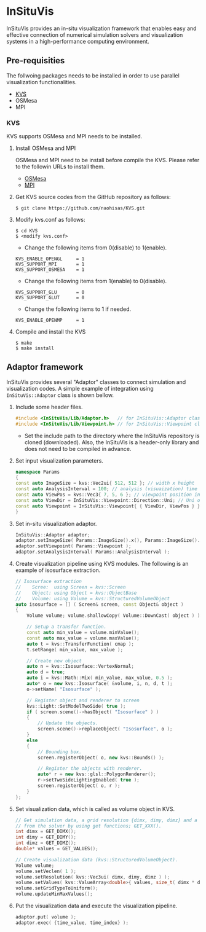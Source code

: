 # InSituVis
InSituVis provides an in-situ visualization framework that enables easy and effective connection of numerical simulation solvers and visualization systems in a high-performance computing environment.

## Pre-requisities

The follwoing packages needs to be installed in order to use parallel visualization functionalities.
- [KVS](https://github.com/naohisas/KVS)
- OSMesa
- MPI

### KVS
KVS supports OSMesa and MPI needs to be installed.

1. Install OSMesa and MPI

    OSMesa and MPI need to be install before compile the KVS. Please refer to the followin URLs to install them.<br>
    - [OSMesa](https://github.com/naohisas/KVS/blob/develop/Source/SupportOSMesa/README.md)
    - [MPI](https://github.com/naohisas/KVS/blob/develop/Source/SupportMPI/README.md)

2. Get KVS source codes from the GitHub repository as follows:
    ```
    $ git clone https://github.com/naohisas/KVS.git
    ```

3. Modify kvs.conf as follows:
    ```
    $ cd KVS
    $ <modify kvs.conf>
    ```

    - Change the following items from 0(disable) to 1(enable).<br>
    ```
    KVS_ENABLE_OPENGL     = 1
    KVS_SUPPORT_MPI       = 1
    KVS_SUPPORT_OSMESA    = 1
    ```
    - Change the following items from 1(enable) to 0(disable).<br>
    ```
    KVS_SUPPORT_GLU       = 0
    KVS_SUPPORT_GLUT      = 0
    ```
    - Change the following items to 1 if needed. <br>
    ```
    KVS_ENABLE_OPENMP     = 1
    ```

4. Compile and install the KVS
    ```
    $ make
    $ make install
    ```

## Adaptor framework
InSituVis provides several "Adaptor" classes to connect simulation and visualization codes. A simple example of integration using ```InSituVis::Adaptor``` class is shown bellow.

1. Include some header files.
   ```cpp
   #include <InSituVis/Lib/Adaptor.h>   // for InSituVis::Adaptor class
   #include <InSituVis/Lib/Viewpoint.h> // for InSituVis::Viewpoint class
   ```
    - Set the include path to the directory where the InSituVis repository is cloned (downloaded). Also, the InSituVis is a header-only library and does not need to be compiled in advance.

2. Set input visualization parameters.
   ```cpp
   namespace Params
   {
   const auto ImageSize = kvs::Vec2ui{ 512, 512 }; // width x height
   const auto AnalysisInterval = 100; // analysis (visuaization) time interval
   const auto ViewPos = kvs::Vec3{ 7, 5, 6 }; // viewpoint position in world coordinate system
   const auto ViewDir = InSituVis::Viewpoint::Direction::Uni; // Uni or Omni
   const auto Viewpoint = InSituVis::Viewpoint{ { ViewDir, ViewPos } }; // viewpoint
   }
   ```
3. Set in-situ visualization adaptor.
   ```cpp
   InSituVis::Adaptor adaptor;
   adaptor.setImageSize( Params::ImageSize().x(), Params::ImageSize().y() );
   adaptor.setViewpoint( Params::Viewpoint );
   adaptor.setAnalysisInterval( Params::AnalysisInterval );
   ```

4. Create visualization pipeline using KVS modules. The following is an example of isosurface extraction.
    ```cpp
    // Isosurface extraction
    //    Scree:  using Screen = kvs::Screen
    //    Object: using Object = kvs::ObjectBase
    //    Volume: using Volume = kvs::StructuredVolumeObject
    auto isosurface = [] ( Screen& screen, const Object& object )
    {
        Volume volume; volume.shallowCopy( Volume::DownCast( object ) );

        // Setup a transfer function.
        const auto min_value = volume.minValue();
        const auto max_value = volume.maxValue();
        auto t = kvs::TransferFunction( cmap );
        t.setRange( min_value, max_value );

        // Create new object
        auto n = kvs::Isosurface::VertexNormal;
        auto d = true;
        auto i = kvs::Math::Mix( min_value, max_value, 0.5 );
        auto* o = new kvs::Isosurface( &volume, i, n, d, t );
        o->setName( "Isosurface" );

        // Register object and renderer to screen
        kvs::Light::SetModelTwoSide( true );
        if ( screen.scene()->hasObject( "Isosurface" ) )
        {
            // Update the objects.
            screen.scene()->replaceObject( "Isosurface", o );
        }
        else
        {
            // Bounding box.
            screen.registerObject( o, new kvs::Bounds() );

            // Register the objects with renderer.
            auto* r = new kvs::glsl::PolygonRenderer();
            r->setTwoSideLightingEnabled( true );
            screen.registerObject( o, r );
        }
   };
   ```
   
5. Set visualization data, which is called as volume object in KVS.
   ```cpp
   // Get simulation data, a grid resolution {dimx, dimy, dimz} and a value array {values},
   // from the solver by using get functions; GET_XXX().
   int dimx = GET_DIMX();
   int dimy = GET_DIMY();
   int dimz = GET_DIMZ();
   double* values = GET_VALUES();

   // Create visualization data (kvs::StructuredVolumeObject).
   Volume volume;
   volume.setVeclen( 1 );
   volume.setResolution( kvs::Vec3ui( dimx, dimy, dimz ) );
   volume.setValues( kvs::ValueArray<double>{ values, size_t( dimx * dimy * dimz ) } );
   volume.setGridTypeToUniform();
   volume.updateMinMaxValues();
   ```

6. Put the visualization data and execute the visualization pipeline.
   ```cpp
   adaptor.put( volume );
   adaptor.exec( {time_value, time_index} );
   ```
